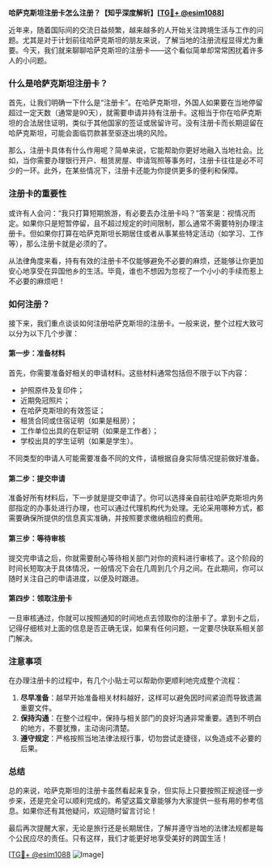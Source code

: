 **哈萨克斯坦注册卡怎么注册？【知乎深度解析】[[TG💪+ @esim1088](https://t.me/s/esim1088)]**

近年来，随着国际间的交流日益频繁，越来越多的人开始关注跨境生活与工作的问题。尤其是对于计划前往哈萨克斯坦的朋友来说，了解当地的注册流程显得尤为重要。今天，我们就来聊聊哈萨克斯坦的注册卡——这个看似简单却常常困扰着许多人的小问题。

### 什么是哈萨克斯坦注册卡？

首先，让我们明确一下什么是“注册卡”。在哈萨克斯坦，外国人如果要在当地停留超过一定天数（通常是90天），就需要申请并持有注册卡。这相当于你在哈萨克斯坦的合法居住证明，类似于其他国家的签证或居留许可。没有注册卡而长期逗留在哈萨克斯坦，可能会面临罚款甚至驱逐出境的风险。

那么，注册卡具体有什么作用呢？简单来说，它能帮助你更好地融入当地社会。比如，当你需要办理银行开户、租赁房屋、申请驾照等事务时，注册卡往往是必不可少的一环。此外，在某些情况下，注册卡还能为你提供更多的便利和保障。

### 注册卡的重要性

或许有人会问：“我只打算短期旅游，有必要去办注册卡吗？”答案是：视情况而定。如果你只是短暂停留，且不超过规定的时间限制，那么通常不需要特别办理注册卡。但如果你打算在哈萨克斯坦长期居住或者从事某些特定活动（如学习、工作等），那么注册卡就是必须的了。

从法律角度来看，持有有效的注册卡不仅能够避免不必要的麻烦，还能够让你更加安心地享受在异国他乡的生活。毕竟，谁也不想因为忽视了一个小小的手续而惹上不必要的麻烦吧！

### 如何注册？

接下来，我们重点谈谈如何注册哈萨克斯坦的注册卡。一般来说，整个过程大致可以分为以下几个步骤：

#### 第一步：准备材料

首先，你需要准备好相关的申请材料。这些材料通常包括但不限于以下内容：
- 护照原件及复印件；
- 近期免冠照片；
- 在哈萨克斯坦的有效签证；
- 租赁合同或住宿证明（如果是租房）；
- 工作单位出具的在职证明（如果是工作者）；
- 学校出具的学生证明（如果是学生）。

不同类型的申请人可能需要准备不同的文件，请根据自身实际情况提前做好准备。

#### 第二步：提交申请

准备好所有材料后，下一步就是提交申请了。你可以选择亲自前往哈萨克斯坦内务部指定的办事处进行办理，也可以通过代理机构代为处理。无论采用哪种方式，都需要确保所提供的信息真实准确，并按照要求缴纳相应的费用。

#### 第三步：等待审核

提交完申请之后，你就需要耐心等待相关部门对你的资料进行审核了。这个阶段的时间长短取决于具体情况，一般情况下会在几周到几个月之间。在此期间，你可以随时关注自己的申请进度，以便及时跟进。

#### 第四步：领取注册卡

一旦审核通过，你就可以按照通知的时间地点去领取你的注册卡了。拿到卡之后，记得仔细核对上面的信息是否正确无误，如果有任何问题，一定要尽快联系相关部门解决。

### 注意事项

在办理注册卡的过程中，有几个小贴士可以帮助你更顺利地完成整个流程：
1. **尽早准备**：越早开始准备相关材料越好，这样可以避免因时间紧迫而导致遗漏重要文件。
2. **保持沟通**：在整个过程中，保持与相关部门的良好沟通非常重要。遇到不明白的地方，不要犹豫，主动询问清楚。
3. **遵守规定**：严格按照当地法律法规行事，切勿尝试走捷径，以免造成不必要的后果。

### 总结

总的来说，哈萨克斯坦的注册卡虽然看起来复杂，但实际上只要按照正规途径一步步来，还是完全可以顺利完成的。希望这篇文章能够为大家提供一些有用的参考信息。如果你还有其他疑问，欢迎随时留言讨论！

最后再次提醒大家，无论是旅行还是长期居住，了解并遵守当地的法律法规都是每个公民应尽的责任。只有这样，我们才能更好地享受美好的跨国生活！

[[TG💪+ @esim1088](https://t.me/s/esim1088) ![Image](https://i.postimg.cc/4NQfJmqS/Snipaste-2025-05-13-00-14-12.png)]
